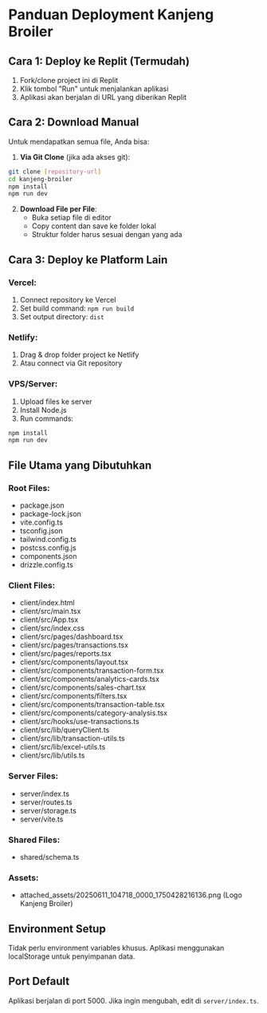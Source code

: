 # Panduan Deployment Kanjeng Broiler

## Cara 1: Deploy ke Replit (Termudah)

1. Fork/clone project ini di Replit
2. Klik tombol "Run" untuk menjalankan aplikasi
3. Aplikasi akan berjalan di URL yang diberikan Replit

## Cara 2: Download Manual

Untuk mendapatkan semua file, Anda bisa:

1. **Via Git Clone** (jika ada akses git):
```bash
git clone [repository-url]
cd kanjeng-broiler
npm install
npm run dev
```

2. **Download File per File**:
   - Buka setiap file di editor
   - Copy content dan save ke folder lokal
   - Struktur folder harus sesuai dengan yang ada

## Cara 3: Deploy ke Platform Lain

### Vercel:
1. Connect repository ke Vercel
2. Set build command: `npm run build`
3. Set output directory: `dist`

### Netlify:
1. Drag & drop folder project ke Netlify
2. Atau connect via Git repository

### VPS/Server:
1. Upload files ke server
2. Install Node.js
3. Run commands:
```bash
npm install
npm run dev
```

## File Utama yang Dibutuhkan

### Root Files:
- package.json
- package-lock.json
- vite.config.ts
- tsconfig.json
- tailwind.config.ts
- postcss.config.js
- components.json
- drizzle.config.ts

### Client Files:
- client/index.html
- client/src/main.tsx
- client/src/App.tsx
- client/src/index.css
- client/src/pages/dashboard.tsx
- client/src/pages/transactions.tsx
- client/src/pages/reports.tsx
- client/src/components/layout.tsx
- client/src/components/transaction-form.tsx
- client/src/components/analytics-cards.tsx
- client/src/components/sales-chart.tsx
- client/src/components/filters.tsx
- client/src/components/transaction-table.tsx
- client/src/components/category-analysis.tsx
- client/src/hooks/use-transactions.ts
- client/src/lib/queryClient.ts
- client/src/lib/transaction-utils.ts
- client/src/lib/excel-utils.ts
- client/src/lib/utils.ts

### Server Files:
- server/index.ts
- server/routes.ts
- server/storage.ts
- server/vite.ts

### Shared Files:
- shared/schema.ts

### Assets:
- attached_assets/20250611_104718_0000_1750428216136.png (Logo Kanjeng Broiler)

## Environment Setup

Tidak perlu environment variables khusus. Aplikasi menggunakan localStorage untuk penyimpanan data.

## Port Default

Aplikasi berjalan di port 5000. Jika ingin mengubah, edit di `server/index.ts`.